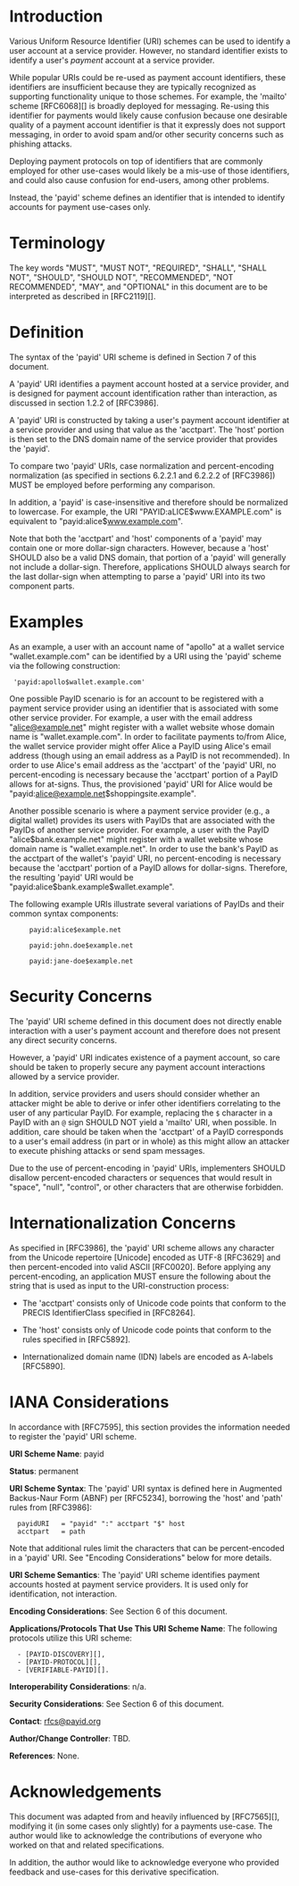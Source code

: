 <!-- ---
coding: utf-8

title: The 'payid' URI Scheme
docname: draft-fuelling-payid-uri-01
category: std

pi: [toc, sortrefs, symrefs, comments]
smart_quotes: off

area: security
author:

  -
    ins: D. Fuelling
    name: David Fuelling
    org: Ripple
    street: 315 Montgomery Street
    city: San Francisco
    region: CA
    code: 94104
    country: US

normative:
    RFC2119:
    RFC3629:
    RFC3986:
    RFC5234:
    RFC5890:
    RFC5892:
    RFC8264:
    PAYID-DISCOVERY:
      title: "The PayID Discovery Protocol"
      target: https://tbd.example.com/
      author:
        ins: D. Fuelling
        fullname: David Fuelling
    PAYID-PROTOCOL:
      title: "PayID Protocol"
      target: https://tbd.example.com/
      author:
         - ins: A. Malhotra
           fullname: Aanchal Malhotra
         - ins: D. Schwartz
           fullname: David Schwartz
    VERIFIABLE-PAYID:
       title: "Verifiable PayID Protocol"
       target: https://tbd.example.com/
       author:
         - ins: A. Malhotra
           fullname: Aanchal Malhotra
         - ins: D. Schwartz
           fullname: David Schwartz
    UNICODE:
      title: "The Unicode Standard"
      target: http://www.unicode.org/versions/latest/
      author:
        surname: The Unicode Consortium
        fullname: The Unicode Consortium

informative:
    RFC0020:
    RFC5988:
    RFC6068:
    RFC7033:
    RFC7565:
    RFC7595:

--- note_Feedback
  This specification is a draft proposal, and is part of the
  [PayID Protocol](https://payid.org/) initiative. Feedback related to this
  document should be sent in the form of a Github issue at:
  https://github.com/payid-org/rfcs/issues.

--- abstract
  This specification defines the 'payid' Uniform Resource Identifier (URI)
  scheme as a way to identify a payment account at a service provider.

--- middle -->

# Introduction
   Various Uniform Resource Identifier (URI) schemes can be used to
   identify a user account at a service provider. However, no standard
   identifier exists to identify a user's _payment_ account at a service
   provider.

   While popular URIs could be re-used as payment account identifiers,
   these identifiers are insufficient because they are typically recognized
   as supporting functionality unique to those schemes. For example, the
   'mailto' scheme [RFC6068][] is broadly deployed for messaging. Re-using
   this identifier for payments would likely cause confusion because one
   desirable quality of a payment account identifier is that it expressly
   does not support messaging, in order to avoid spam and/or other security
   concerns such as phishing attacks.

   Deploying payment protocols on top of identifiers that are commonly
   employed for other use-cases would likely be a mis-use of those
   identifiers, and could also cause confusion for end-users, among other
   problems.

   Instead, the 'payid' scheme defines an identifier that is intended to
   identify accounts for payment use-cases only.

# Terminology
   The key words "MUST", "MUST NOT", "REQUIRED", "SHALL", "SHALL NOT",
   "SHOULD", "SHOULD NOT", "RECOMMENDED", "NOT RECOMMENDED", "MAY", and
   "OPTIONAL" in this document are to be interpreted as described in
   [RFC2119][].

# Definition
   The syntax of the 'payid' URI scheme is defined in Section 7 of this
   document.

   A 'payid' URI identifies a payment account hosted at a service provider,
   and is designed for payment account identification rather than
   interaction, as discussed in section 1.2.2 of [RFC3986].

   A 'payid' URI is constructed by taking a user's payment account identifier
   at a service provider and using that value as the 'acctpart'. The 'host'
   portion is then set to the DNS domain name of the service provider that
   provides the 'payid'.

   To compare two 'payid' URIs, case normalization and percent-encoding
   normalization (as specified in sections 6.2.2.1 and 6.2.2.2 of
   [RFC3986]) MUST be employed before performing any comparison.

   In addition, a 'payid' is case-insensitive and therefore should be
   normalized to lowercase.  For example, the URI
   "PAYID:aLICE$www.EXAMPLE.com" is equivalent to
   "payid:alice$www.example.com".

   Note that both the 'acctpart' and 'host' components of a 'payid' may
   contain one or more dollar-sign characters. However, because a 'host'
   SHOULD also be a valid DNS domain, that portion of a 'payid' will
   generally not include a dollar-sign. Therefore, applications SHOULD
   always search for the last dollar-sign when attempting to parse a 'payid'
   URI into its two component parts.

# Examples
   As an example, a user with an account name of "apollo" at a wallet
   service "wallet.example.com" can be identified by a URI using the 'payid'
   scheme via the following construction:

     'payid:apollo$wallet.example.com'

   One possible PayID scenario is for an account to be registered with a
   payment service provider using an identifier that is associated with some
   other service provider. For example, a user with the email address
   "alice@example.net" might register with a wallet website whose domain
   name is "wallet.example.com". In order to facilitate payments to/from
   Alice, the wallet service provider might offer Alice a PayID using Alice's
   email address (though using an email address as a PayID is not
   recommended).  In order to use Alice's email address as the 'acctpart' of
   the 'payid' URI, no percent-encoding is necessary because the 'acctpart'
   portion of a PayID allows for at-signs. Thus, the provisioned 'payid' URI
   for Alice would be "payid:alice@example.net$shoppingsite.example".

   Another possible scenario is where a payment service provider (e.g., a
   digital wallet) provides its users with PayIDs that are associated with
   the PayIDs of another service provider. For example, a user with the
   PayID "alice$bank.example.net" might register with a wallet website whose
   domain name is "wallet.example.net". In order to use the bank's PayID
   as the acctpart of the wallet's 'payid' URI, no percent-encoding is
   necessary because the 'acctpart' portion of a PayID allows for
   dollar-signs. Therefore, the resulting 'payid' URI would be
   "payid:alice$bank.example$wallet.example".

   The following example URIs illustrate several variations of PayIDs and
   their common syntax components:

         payid:alice$example.net

         payid:john.doe$example.net

         payid:jane-doe$example.net

# Security Concerns
   The 'payid' URI scheme defined in this document does not directly enable
   interaction with a user's payment account and therefore does not present
   any direct security concerns.

   However, a 'payid' URI indicates existence of a payment account, so
   care should be taken to properly secure any payment account interactions
   allowed by a service provider.

   In addition, service providers and users should consider whether an
   attacker might be able to derive or infer other identifiers correlating
   to the user of any particular PayID. For example, replacing the `$`
   character in a PayID with an `@` sign SHOULD NOT yield a 'mailto' URI,
   when possible. In addition, care should be taken when the 'acctpart' of
   a PayID corresponds to a user's email address (in part or in whole) as this
   might allow an attacker to execute phishing attacks or send spam messages.

   Due to the use of percent-encoding in 'payid' URIs, implementers SHOULD
   disallow percent-encoded characters or sequences that would result in
   "space", "null", "control", or other characters that are otherwise
   forbidden.

# Internationalization Concerns
   As specified in [RFC3986], the 'payid' URI scheme allows any character
   from the Unicode repertoire [Unicode] encoded as UTF-8 [RFC3629] and
   then percent-encoded into valid ASCII [RFC0020]. Before applying any
   percent-encoding, an application MUST ensure the following about the
   string that is used as input to the URI-construction process:

   * The 'acctpart' consists only of Unicode code points that conform to
     the PRECIS IdentifierClass specified in [RFC8264].

   * The 'host' consists only of Unicode code points that conform to the
     rules specified in [RFC5892].

   * Internationalized domain name (IDN) labels are encoded as A-labels
    [RFC5890].

# IANA Considerations
   In accordance with [RFC7595], this section provides the information
   needed to register the 'payid' URI scheme.

   **URI Scheme Name**: payid

   **Status**: permanent

   **URI Scheme Syntax**:  The 'payid' URI syntax is defined here in Augmented
   Backus-Naur Form (ABNF) per [RFC5234], borrowing the 'host' and 'path'
   rules from [RFC3986]:

      payidURI   = "payid" ":" acctpart "$" host
      acctpart   = path

   Note that additional rules limit the characters that can be
   percent-encoded in a 'payid' URI. See "Encoding Considerations" below for
   more details.

   **URI Scheme Semantics**:  The 'payid' URI scheme identifies payment
      accounts hosted at payment service providers.  It is used only for
      identification, not interaction.

   **Encoding Considerations**:  See Section 6 of this document.

   **Applications/Protocols That Use This URI Scheme Name**: The following
    protocols utilize this URI scheme:

      - [PAYID-DISCOVERY][],
      - [PAYID-PROTOCOL][],
      - [VERIFIABLE-PAYID][].

   **Interoperability Considerations**:  n/a.

   **Security Considerations**:  See Section 6 of this document.

   **Contact**:  rfcs@payid.org

   **Author/Change Controller**:  TBD.

   **References**:  None.

# Acknowledgements
  This document was adapted from and heavily influenced by [RFC7565][],
  modifying it (in some cases only slightly) for a payments use-case. The
  author would like to acknowledge the contributions of everyone who worked
  on that and related specifications.

  In addition, the author would like to acknowledge everyone who provided
  feedback and use-cases for this derivative specification.